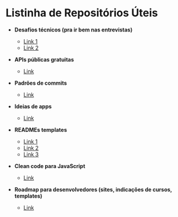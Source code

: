 # Listinha de Repositórios Úteis

- **Desafios técnicos (pra ir bem nas entrevistas)**
  - [Link 1](https://lnkd.in/dxX7Dfm8)
  - [Link 2](https://lnkd.in/dBzmY-TQ)

- **APIs públicas gratuitas**
  - [Link](https://lnkd.in/dhPy3k-5)

- **Padrões de commits**
  - [Link](https://lnkd.in/dD_TBheh)

- **Ideias de apps**
  - [Link](https://lnkd.in/d8RV4YBD)

- **READMEs templates**
  - [Link 1](https://lnkd.in/dE6mjQCr)
  - [Link 2](https://lnkd.in/d25acy2w)
  - [Link 3](https://lnkd.in/dd8fNysa)

- **Clean code para JavaScript**
  - [Link](https://lnkd.in/d8dcD_cj)

- **Roadmap para desenvolvedores (sites, indicações de cursos, templates)**
  - [Link](https://lnkd.in/dsP2itbY)
